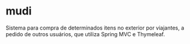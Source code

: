 # mudi
Sistema para compra de determinados itens no exterior por viajantes, a pedido de outros usuários, que utiliza Spring MVC e Thymeleaf.

